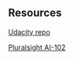 
## Resources
[Udacity repo](https://github.com/udacity/cd0461-building-computer-vision-solutions-with-azure-exercises/tree/main/resources/cognito-corp-docs)

[Pluralsight AI-102](https://app.pluralsight.com/paths/certificate/microsoft-exam-ai-102-designing-and-implementing-a-microsoft-azure-ai-solution)

